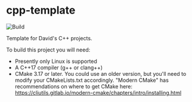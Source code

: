 # cpp-template

![Build](https://github.com/dholmes215/cpp-template/actions/workflows/build.yml/badge.svg)

Template for David's C++ projects.

To build this project you will need:

* Presently only Linux is supported
* A C++17 compiler (g++ or clang++)
* CMake 3.17 or later.  You could use an older version, but you'll need to modify your CMakeLists.txt accordingly.  "Modern CMake" has recommendations on where to get CMake here: <https://cliutils.gitlab.io/modern-cmake/chapters/intro/installing.html>
